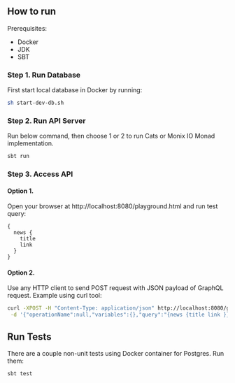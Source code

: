 ## How to run

Prerequisites:

- Docker
- JDK
- SBT

### Step 1. Run Database

First start local database in Docker by running:

```bash
sh start-dev-db.sh
```

### Step 2. Run API Server

Run below command, then choose 1 or 2 to run Cats or Monix IO Monad implementation. 

```bash
sbt run
```

### Step 3. Access API

#### Option 1.

Open your browser at http://localhost:8080/playground.html and run test query:

```text
{
  news {
    title
    link
  }
}
```

#### Option 2.

Use any HTTP client to send POST request with JSON payload of GraphQL request.
Example using curl tool: 

```bash
curl -XPOST -H "Content-Type: application/json" http://localhost:8080/graphql \
 -d '{"operationName":null,"variables":{},"query":"{news {title link }}"}'
```

## Run Tests

There are a couple non-unit tests using Docker container for Postgres. Run them:
```bash
sbt test
``` 